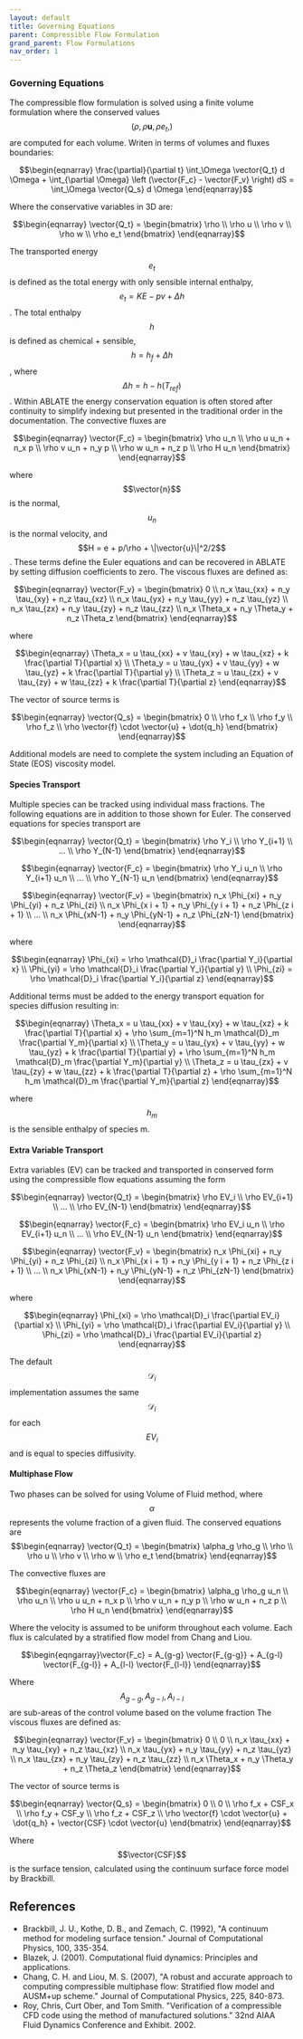 ```yaml
---
layout: default
title: Governing Equations
parent: Compressible Flow Formulation
grand_parent: Flow Formulations
nav_order: 1
---
```


### Governing Equations
The compressible flow formulation is solved using a finite volume formulation where the conserved values $$(\rho, \rho\boldsymbol{u}, \rho e_t,)$$ are computed for each volume.  Writen in terms of volumes and fluxes boundaries:

$$\begin{eqnarray}
\frac{\partial}{\partial t} \int_\Omega \vector{Q_t} d \Omega + \int_{\partial \Omega} \left (\vector{F_c} - \vector{F_v} \right) dS = \int_\Omega \vector{Q_s} d \Omega
\end{eqnarray}$$

Where the conservative variables in 3D are:

$$\begin{eqnarray}
\vector{Q_t} = \begin{bmatrix} \rho \\ \rho u \\ \rho v \\ \rho w \\ \rho e_t \end{bmatrix}
\end{eqnarray}$$

The transported energy $$e_t$$ is defined as the total energy with only sensible internal enthalpy, $$e_t = KE - pv + \Delta h$$.  The total enthalpy $$h$$ is defined as chemical + sensible, $$h = h_f + \Delta h$$, where $$ \Delta h = h - h(T_{ref})$$.  Within ABLATE the energy conservation equation is often stored after continuity to simplify indexing but presented in the traditional order in the documentation. The convective fluxes are

$$\begin{eqnarray}
\vector{F_c} = \begin{bmatrix} \rho u_n \\ \rho u u_n + n_x p \\ \rho v u_n + n_y p \\ \rho w u_n + n_z p \\ \rho H u_n \end{bmatrix}
\end{eqnarray}$$

where $$\vector{n}$$ is the normal, $$u_n$$ is the normal velocity, and $$H = e + p/\rho + \|\vector{u}\|^2/2$$.  These terms define the Euler equations and can be recovered in ABLATE by setting diffusion coefficients to zero.  The viscous fluxes are defined as:

$$\begin{eqnarray}
\vector{F_v} = \begin{bmatrix}
    0 \\
    n_x \tau_{xx}  + n_y \tau_{xy} + n_z \tau_{xz} \\
    n_x \tau_{yx}  + n_y \tau_{yy} + n_z \tau_{yz} \\
    n_x \tau_{zx}  + n_y \tau_{zy} + n_z \tau_{zz} \\
    n_x \Theta_x   + n_y \Theta_y  + n_z \Theta_z 
\end{bmatrix} 
\end{eqnarray}$$

where

$$\begin{eqnarray}
\Theta_x = u \tau_{xx} + v \tau_{xy} + w \tau_{xz} + k \frac{\partial T}{\partial x} \\
\Theta_y = u \tau_{yx} + v \tau_{yy} + w \tau_{yz} + k \frac{\partial T}{\partial y} \\
\Theta_z = u \tau_{zx} + v \tau_{zy} + w \tau_{zz} + k \frac{\partial T}{\partial z}
\end{eqnarray}$$

The vector of source terms is

$$\begin{eqnarray}
\vector{Q_s} = \begin{bmatrix}
    0 \\
    \rho f_x \\
    \rho f_y \\
    \rho f_z \\
    \rho \vector{f} \cdot \vector{u} + \dot{q_h}
    \end{bmatrix}
\end{eqnarray}$$

Additional models are need to complete the system including an Equation of State (EOS) viscosity model.

#### Species Transport
Multiple species can be tracked using individual mass fractions.  The following equations are in addition to those shown for Euler.  The conserved equations for species transport are

$$\begin{eqnarray}
\vector{Q_t} = \begin{bmatrix} \rho Y_i \\ \rho Y_{i+1} \\ ... \\ \rho Y_{N-1} \end{bmatrix}
\end{eqnarray}$$

$$\begin{eqnarray}
\vector{F_c} = \begin{bmatrix} \rho Y_i u_n \\ \rho Y_{i+1} u_n  \\ ... \\ \rho Y_{N-1} u_n  \end{bmatrix}
\end{eqnarray}$$

$$\begin{eqnarray}
\vector{F_v} = \begin{bmatrix}
n_x \Phi_{xi}  + n_y \Phi_{yi} + n_z \Phi_{zi} \\
n_x \Phi_{x i + 1}  + n_y \Phi_{y i + 1} + n_z \Phi_{z i + 1} \\
... \\
n_x \Phi_{xN-1}  + n_y \Phi_{yN-1} + n_z \Phi_{zN-1}
\end{bmatrix}
\end{eqnarray}$$

where

$$\begin{eqnarray}
\Phi_{xi} = \rho \mathcal{D}_i \frac{\partial Y_i}{\partial x} \\
\Phi_{yi} = \rho \mathcal{D}_i \frac{\partial Y_i}{\partial y} \\
\Phi_{zi} = \rho \mathcal{D}_i \frac{\partial Y_i}{\partial z}
\end{eqnarray}$$

Additional terms must be added to the energy transport equation for species diffusion resulting in:

$$\begin{eqnarray}
\Theta_x = u \tau_{xx} + v \tau_{xy} + w \tau_{xz} + k \frac{\partial T}{\partial x} + \rho \sum_{m=1}^N h_m \mathcal{D}_m \frac{\partial Y_m}{\partial x} \\
\Theta_y = u \tau_{yx} + v \tau_{yy} + w \tau_{yz} + k \frac{\partial T}{\partial y} + \rho \sum_{m=1}^N h_m \mathcal{D}_m \frac{\partial Y_m}{\partial y} \\
\Theta_z = u \tau_{zx} + v \tau_{zy} + w \tau_{zz} + k \frac{\partial T}{\partial z} + \rho \sum_{m=1}^N h_m \mathcal{D}_m \frac{\partial Y_m}{\partial z}
\end{eqnarray}$$

where $$h_m$$ is the sensible enthalpy of species m.

#### Extra Variable Transport
Extra variables (EV) can be tracked and transported in conserved form using the compressible flow equations assuming the form

$$\begin{eqnarray}
\vector{Q_t} = \begin{bmatrix} \rho EV_i \\ \rho EV_{i+1} \\ ... \\ \rho EV_{N-1} \end{bmatrix}
\end{eqnarray}$$

$$\begin{eqnarray}
\vector{F_c} = \begin{bmatrix} \rho EV_i u_n \\ \rho EV_{i+1} u_n  \\ ... \\ \rho EV_{N-1} u_n  \end{bmatrix}
\end{eqnarray}$$

$$\begin{eqnarray}
\vector{F_v} = \begin{bmatrix}
n_x \Phi_{xi}  + n_y \Phi_{yi} + n_z \Phi_{zi} \\
n_x \Phi_{x i + 1}  + n_y \Phi_{y i + 1} + n_z \Phi_{z i + 1} \\
... \\
n_x \Phi_{xN-1}  + n_y \Phi_{yN-1} + n_z \Phi_{zN-1}
\end{bmatrix}
\end{eqnarray}$$

where

$$\begin{eqnarray}
\Phi_{xi} = \rho \mathcal{D}_i \frac{\partial EV_i}{\partial x} \\
\Phi_{yi} = \rho \mathcal{D}_i \frac{\partial EV_i}{\partial y} \\
\Phi_{zi} = \rho \mathcal{D}_i \frac{\partial EV_i}{\partial z}
\end{eqnarray}$$

The default $$\mathcal{D}_i$$ implementation assumes the same $$\mathcal{D}_i$$ for each $$EV_i$$ and is equal to species diffusivity.   

#### Multiphase Flow
Two phases can be solved for using Volume of Fluid method, where $$\alpha$$ represents the volume fraction of a given fluid.  The conserved equations are
$$\begin{eqnarray}
\vector{Q_t} = \begin{bmatrix} \alpha_g \rho_g \\ \rho \\ \rho u \\ \rho v \\ \rho w \\ \rho e_t \end{bmatrix}
\end{eqnarray}$$

The convective fluxes are

$$\begin{eqnarray}
\vector{F_c} = \begin{bmatrix} \alpha_g \rho_g u_n \\ \rho u_n \\ \rho u u_n + n_x p \\ \rho v u_n + n_y p \\ \rho w u_n + n_z p \\ \rho H u_n \end{bmatrix}
\end{eqnarray}$$


Where the velocity is assumed to be uniform throughout each volume. Each flux is calculated by a stratified flow model from Chang and Liou.

$$\begin{eqngarray}\vector{F_c} = A_{g-g} \vector{F_{g-g}} + A_{g-l} \vector{F_{g-l}} + A_{l-l} \vector{F_{l-l}} \end{eqnarray}$$

Where $$A_{g-g}, A_{g-l}, A_{l-l}$$ are sub-areas of the control volume based on the volume fraction
The viscous fluxes are defined as:

$$\begin{eqnarray}
\vector{F_v} = \begin{bmatrix}
0 \\
0 \\
n_x \tau_{xx}  + n_y \tau_{xy} + n_z \tau_{xz} \\
n_x \tau_{yx}  + n_y \tau_{yy} + n_z \tau_{yz} \\
n_x \tau_{zx}  + n_y \tau_{zy} + n_z \tau_{zz} \\
n_x \Theta_x   + n_y \Theta_y  + n_z \Theta_z
\end{bmatrix}
\end{eqnarray}$$

The vector of source terms is

$$\begin{eqnarray}
\vector{Q_s} = \begin{bmatrix}
0 \\
0 \\
\rho f_x + CSF_x \\
\rho f_y + CSF_y \\
\rho f_z + CSF_z \\
\rho \vector{f} \cdot \vector{u} + \dot{q_h} + \vector{CSF} \cdot \vector{u}
\end{bmatrix}
\end{eqnarray}$$

Where $$\vector{CSF}$$ is the surface tension, calculated using the continuum surface force model by Brackbill.

## References
 - Brackbill, J. U., Kothe, D. B., and Zemach, C. (1992), "A continuum method for modeling surface tension." Journal of Computational Physics, 100, 335-354.
 - Blazek, J. (2001). Computational fluid dynamics: Principles and applications.
 - Chang, C. H. and Liou, M. S. (2007), "A robust and accurate approach to computing compressible multiphase flow: Stratified flow model and AUSM+up scheme." Journal of Computational Physics, 225, 840-873.
 - Roy, Chris, Curt Ober, and Tom Smith. "Verification of a compressible CFD code using the method of manufactured solutions." 32nd AIAA Fluid Dynamics Conference and Exhibit. 2002.

